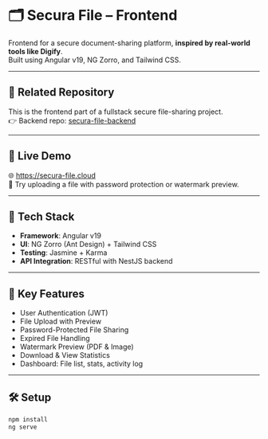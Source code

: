 # 🗂️ Secura File – Frontend

Frontend for a secure document-sharing platform, **inspired by real-world tools like Digify**.  
Built using Angular v19, NG Zorro, and Tailwind CSS.

---

## 🔗 Related Repository

This is the frontend part of a fullstack secure file-sharing project.  
👉 Backend repo: [secura-file-backend](https://github.com/setyaraka/secura-file-backend)

---

## 🚀 Live Demo

🌐 https://secura-file.cloud  
🔐 Try uploading a file with password protection or watermark preview.

---

## 🧰 Tech Stack

- **Framework**: Angular v19
- **UI**: NG Zorro (Ant Design) + Tailwind CSS
- **Testing**: Jasmine + Karma
- **API Integration**: RESTful with NestJS backend

---

## 🔐 Key Features

- User Authentication (JWT)
- File Upload with Preview
- Password-Protected File Sharing
- Expired File Handling
- Watermark Preview (PDF & Image)
- Download & View Statistics
- Dashboard: File list, stats, activity log

---

## 🛠️ Setup

```bash
npm install
ng serve
